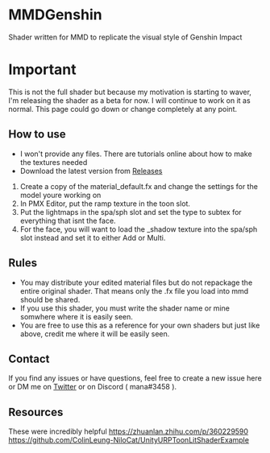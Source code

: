 # MMDGenshin
Shader written for MMD to replicate the visual style of Genshin Impact

# Important
This is not the full shader but because my motivation is starting to waver, I'm releasing the shader as a beta for now. I will continue to work on it as normal.
This page could go down or change completely at any point.

## How to use 
- I won't provide any files. There are tutorials online about how to make the textures needed
- Download the latest version from [Releases](https://github.com/Manashiku/MMDGenshin/releases/tag/v0.1.2-beta) 
1. Create a copy of the material_default.fx and change the settings for the model youre working on
2. In PMX Editor, put the ramp texture in the toon slot.
3. Put the lightmaps in the spa/sph slot and set the type to subtex for everything that isnt the face.
4. For the face, you will want to load the _shadow texture into the spa/sph slot instead and set it to either Add or Multi. 


## Rules 
- You may distribute your edited material files but do not repackage the entire original shader. That means only the .fx file you load into mmd should be shared.
- If you use this shader, you must write the shader name or mine somwhere where it is easily seen. 
- You are free to use this as a reference for your own shaders but just like above, credit me where it will be easily seen.

## Contact 
If you find any issues or have questions, feel free to create a new issue here or DM me on [Twitter](https://twitter.com/Manashiku) or on Discord ( mana#3458 ). 

## Resources
These were incredibly helpful
https://zhuanlan.zhihu.com/p/360229590
https://github.com/ColinLeung-NiloCat/UnityURPToonLitShaderExample
